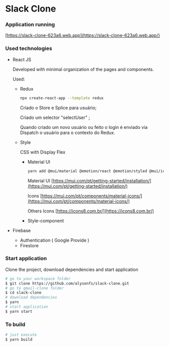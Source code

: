 # Slack Clone

### Application running

[https://slack-clone-623a6.web.app](https://slack-clone-623a6.web.app/)

### Used technologies

- React JS
    
    Developed with minimal organization of the pages and components.
    
    Used:
    
    - Redux
        
        ```bash
        npx create-react-app --template redux
        ```
        
        Criado o Store e Splice para usuário;
        
        Criado um selector "selectUser" ;
        
        Quando criado um novo usuário ou feito o login é enviado via Dispatch o usuário para o contexto do Redux.
        
    - Style
        
        CSS with Display Flex
        
        - Material UI
            
            ```bash
            yarn add @mui/material @emotion/react @emotion/styled @mui/icons-material
            ```
            
            Material UI [https://mui.com/pt/getting-started/installation/](https://mui.com/pt/getting-started/installation/)
            
            Icons [https://mui.com/pt/components/material-icons/](https://mui.com/pt/components/material-icons/)
            
            Others Icons [https://icons8.com.br/](https://icons8.com.br/)
            
        - Style-component
        
- Firebase
    - Authentication ( Google Provide )
    - Firestore

### Start application

Clone the project, download dependencies and start application 

```bash
# go to your workspace folder
$ git clone https://github.com/alysonfs/slack-clone.git
# go to gmail-clone folder
$ cd slack-clone
# download dependencies
$ yarn
# start application
$ yarn start
```

### To build

```bash
# just execute
$ yarn build
```